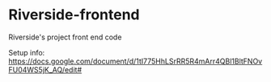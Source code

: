 # Riverside-frontend
Riverside's project front end code

Setup info: https://docs.google.com/document/d/1tI775HhLSrRR5R4mArr4QBl1BltFNOvFU04WS5jK_AQ/edit#